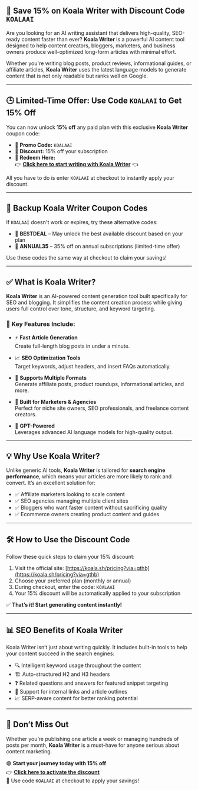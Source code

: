 ## 🔖 Save 15% on Koala Writer with Discount Code `KOALAAI`

Are you looking for an AI writing assistant that delivers high-quality, SEO-ready content faster than ever? **Koala Writer** is a powerful AI content tool designed to help content creators, bloggers, marketers, and business owners produce well-optimized long-form articles with minimal effort.

Whether you're writing blog posts, product reviews, informational guides, or affiliate articles, **Koala Writer** uses the latest language models to generate content that is not only readable but ranks well on Google.

---

## 🕒 Limited-Time Offer: Use Code `KOALAAI` to Get 15% Off

You can now unlock **15% off** any paid plan with this exclusive **Koala Writer** coupon code:

- 🔹 **Promo Code:** `KOALAAI`  
- 🔹 **Discount:** 15% off your subscription  
- 🔹 **Redeem Here:**  
  👉 [**Click here to start writing with Koala Writer**](https://koala.sh/pricing?via=gthb) 👈  

All you have to do is enter `KOALAAI` at checkout to instantly apply your discount.

---

## 🧾 Backup Koala Writer Coupon Codes

If `KOALAAI` doesn't work or expires, try these alternative codes:

- 🔁 **BESTDEAL** – May unlock the best available discount based on your plan
- 🎯 **ANNUAL35** – 35% off on annual subscriptions (limited-time offer)

Use these codes the same way at checkout to claim your savings!


---

## ✅ What is Koala Writer?

**Koala Writer** is an AI-powered content generation tool built specifically for SEO and blogging. It simplifies the content creation process while giving users full control over tone, structure, and keyword targeting.

### 🔑 Key Features Include:

- ⚡ **Fast Article Generation**  
  Create full-length blog posts in under a minute.

- 📈 **SEO Optimization Tools**  
  Target keywords, adjust headers, and insert FAQs automatically.

- 🧾 **Supports Multiple Formats**  
  Generate affiliate posts, product roundups, informational articles, and more.

- 🧠 **Built for Marketers & Agencies**  
  Perfect for niche site owners, SEO professionals, and freelance content creators.

- 🤖 **GPT-Powered**  
  Leverages advanced AI language models for high-quality output.

---

## 💡 Why Use Koala Writer?

Unlike generic AI tools, **Koala Writer** is tailored for **search engine performance**, which means your articles are more likely to rank and convert. It’s an excellent solution for:

- ✅ Affiliate marketers looking to scale content  
- ✅ SEO agencies managing multiple client sites  
- ✅ Bloggers who want faster content without sacrificing quality  
- ✅ Ecommerce owners creating product content and guides

---

## 🛠 How to Use the Discount Code

Follow these quick steps to claim your 15% discount:

1. Visit the official site: [https://koala.sh/pricing?via=gthb](https://koala.sh/pricing?via=gthb)  
2. Choose your preferred plan (monthly or annual)  
3. During checkout, enter the code: `KOALAAI`  
4. Your 15% discount will be automatically applied to your subscription  

✅ **That’s it! Start generating content instantly!**

---

## 📊 SEO Benefits of Koala Writer

Koala Writer isn’t just about writing quickly. It includes built-in tools to help your content succeed in the search engines:

- 🔍 Intelligent keyword usage throughout the content  
- 🏗 Auto-structured H2 and H3 headers  
- ❓ Related questions and answers for featured snippet targeting  
- 🔗 Support for internal links and article outlines  
- 📈 SERP-aware content for better ranking potential

---

## 📅 Don’t Miss Out

Whether you’re publishing one article a week or managing hundreds of posts per month, **Koala Writer** is a must-have for anyone serious about content marketing.

🟢 **Start your journey today with 15% off**  
👉 [**Click here to activate the discount**](https://koala.sh/pricing?via=gthb)  
💬 Use code `KOALAAI` at checkout to apply your savings!
